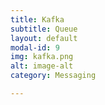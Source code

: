 ```yaml
---
title: Kafka
subtitle: Queue
layout: default
modal-id: 9
img: kafka.png
alt: image-alt
category: Messaging

---
```

